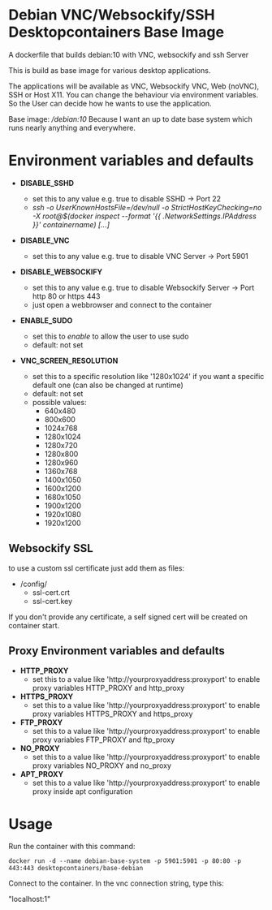 # Debian VNC/Websockify/SSH Desktopcontainers Base Image

A dockerfile that builds debian:10 with VNC, websockify and ssh Server

This is build as base image for various desktop applications.

The applications will be available as VNC, Websockify VNC, Web (noVNC), SSH or Host X11.
You can change the behaviour via environment variables. So the User can decide how he wants to use the application.

Base image: _/debian:10_
Because I want an up to date base system which runs nearly anything and everywhere.

# Environment variables and defaults

- __DISABLE\_SSHD__
    - set this to any value e.g. true to disable SSHD -> Port 22
    - _ssh -o UserKnownHostsFile=/dev/null -o StrictHostKeyChecking=no -X root@$(docker inspect --format '{{ .NetworkSettings.IPAddress }}' containername) [...]_
- __DISABLE\_VNC__
    - set this to any value e.g. true to disable VNC Server -> Port 5901
- __DISABLE\_WEBSOCKIFY__
    - set this to any value e.g. true to disable Websockify Server -> Port http 80 or https 443
    - just open a webbrowser and connect to the container

- __ENABLE\_SUDO__
    - set this to _enable_ to allow the user to use sudo
    - default: not set

- __VNC\_SCREEN\_RESOLUTION__
    - set this to a specific resolution like '1280x1024' if you want a specific default one (can also be changed at runtime)
    - default: not set
    - possible values:
        - 640x480
        - 800x600
        - 1024x768
        - 1280x1024
        - 1280x720
        - 1280x800
        - 1280x960
        - 1360x768
        - 1400x1050
        - 1600x1200
        - 1680x1050
        - 1900x1200
        - 1920x1080
        - 1920x1200

## Websockify SSL

to use a custom ssl certificate just add them as files:

- /config/
    - ssl-cert.crt
    - ssl-cert.key

If you don't provide any certificate, a self signed cert will be created on container start.

## Proxy Environment variables and defaults

- __HTTP\_PROXY__
    - set this to a value like 'http://yourproxyaddress:proxyport' to enable proxy variables HTTP_PROXY and http_proxy
- __HTTPS\_PROXY__
    - set this to a value like 'http://yourproxyaddress:proxyport' to enable proxy variables HTTPS_PROXY and https_proxy
- __FTP\_PROXY__
    - set this to a value like 'http://yourproxyaddress:proxyport' to enable proxy variables FTP_PROXY and ftp_proxy
- __NO\_PROXY__
    - set this to a value like 'http://yourproxyaddress:proxyport' to enable proxy variables NO_PROXY and no_proxy
- __APT\_PROXY__
    - set this to a value like 'http://yourproxyaddress:proxyport' to enable proxy inside apt configuration


# Usage

Run the container with this command:

    docker run -d --name debian-base-system -p 5901:5901 -p 80:80 -p 443:443 desktopcontainers/base-debian

Connect to the container.  In the vnc connection string, type this:

"localhost:1"
